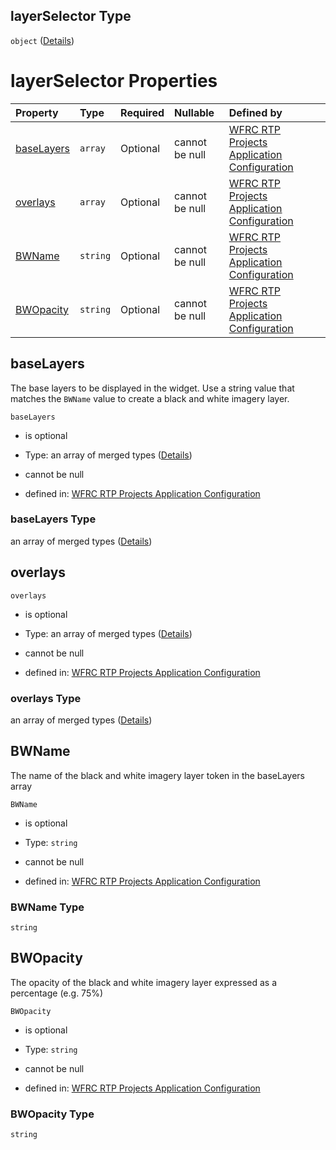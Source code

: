 ## layerSelector Type

`object` ([Details](config-properties-layerselector.md))

# layerSelector Properties

| Property                  | Type     | Required | Nullable       | Defined by                                                                                                                                                                                                         |
| :------------------------ | :------- | :------- | :------------- | :----------------------------------------------------------------------------------------------------------------------------------------------------------------------------------------------------------------- |
| [baseLayers](#baselayers) | `array`  | Optional | cannot be null | [WFRC RTP Projects Application Configuration](config-properties-layerselector-properties-baselayers.md "https://wfrc.org/rtp-2023-adopted-map/config.schema.json#/properties/layerSelector/properties/baseLayers") |
| [overlays](#overlays)     | `array`  | Optional | cannot be null | [WFRC RTP Projects Application Configuration](config-properties-layerselector-properties-overlays.md "https://wfrc.org/rtp-2023-adopted-map/config.schema.json#/properties/layerSelector/properties/overlays")     |
| [BWName](#bwname)         | `string` | Optional | cannot be null | [WFRC RTP Projects Application Configuration](config-properties-layerselector-properties-bwname.md "https://wfrc.org/rtp-2023-adopted-map/config.schema.json#/properties/layerSelector/properties/BWName")         |
| [BWOpacity](#bwopacity)   | `string` | Optional | cannot be null | [WFRC RTP Projects Application Configuration](config-properties-layerselector-properties-bwopacity.md "https://wfrc.org/rtp-2023-adopted-map/config.schema.json#/properties/layerSelector/properties/BWOpacity")   |

## baseLayers

The base layers to be displayed in the widget. Use a string value that matches the `BWName` value to create a black and white imagery layer.

`baseLayers`

*   is optional

*   Type: an array of merged types ([Details](config-properties-layerselector-properties-baselayers-items.md))

*   cannot be null

*   defined in: [WFRC RTP Projects Application Configuration](config-properties-layerselector-properties-baselayers.md "https://wfrc.org/rtp-2023-adopted-map/config.schema.json#/properties/layerSelector/properties/baseLayers")

### baseLayers Type

an array of merged types ([Details](config-properties-layerselector-properties-baselayers-items.md))

## overlays



`overlays`

*   is optional

*   Type: an array of merged types ([Details](config-properties-layerselector-properties-overlays-items.md))

*   cannot be null

*   defined in: [WFRC RTP Projects Application Configuration](config-properties-layerselector-properties-overlays.md "https://wfrc.org/rtp-2023-adopted-map/config.schema.json#/properties/layerSelector/properties/overlays")

### overlays Type

an array of merged types ([Details](config-properties-layerselector-properties-overlays-items.md))

## BWName

The name of the black and white imagery layer token in the baseLayers array

`BWName`

*   is optional

*   Type: `string`

*   cannot be null

*   defined in: [WFRC RTP Projects Application Configuration](config-properties-layerselector-properties-bwname.md "https://wfrc.org/rtp-2023-adopted-map/config.schema.json#/properties/layerSelector/properties/BWName")

### BWName Type

`string`

## BWOpacity

The opacity of the black and white imagery layer expressed as a percentage (e.g. 75%)

`BWOpacity`

*   is optional

*   Type: `string`

*   cannot be null

*   defined in: [WFRC RTP Projects Application Configuration](config-properties-layerselector-properties-bwopacity.md "https://wfrc.org/rtp-2023-adopted-map/config.schema.json#/properties/layerSelector/properties/BWOpacity")

### BWOpacity Type

`string`
